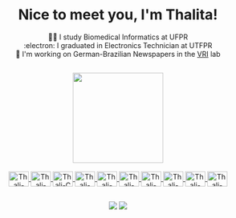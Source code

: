 <div align="center">
<h1> Nice to meet you, I'm Thalita! </h1>

 :woman_technologist: I study Biomedical Informatics at UFPR <br/>
 :electron: I graduated in Electronics Technician at UTFPR <br/>
 📰 I'm working on German-Brazilian Newspapers in the [VRI](https://github.com/VRI-UFPR) lab <br/>

##
</div>

<div align="center">
  <a href="https://github.com/thamnasc">
  <!---
  <img height="180em" src="https://github-readme-stats.vercel.app/api?username=thamnasc&show_icons=true&theme=material-palenight&include_all_commits=true&count_private=true&hide=stars,contribs,issues"/>
  --->
  <img height="180em" src="https://github-readme-stats.vercel.app/api/top-langs/?username=thamnasc&layout=compact&langs_count=8&hide=makefile,tex,html&theme=material-palenight"/>
</div>

 <div style="display: inline_block" align="center"><br>
  <img align="center" alt="Thali-Linux" height="30" width="40" src="https://cdn.jsdelivr.net/gh/devicons/devicon/icons/linux/linux-original.svg">
  <img align="center" alt="Thali-Bash" height="30" width="40" src="https://cdn.jsdelivr.net/gh/devicons/devicon/icons/bash/bash-original.svg">
  <img align="center" alt="Thali-C" height="30" width="40" src="https://cdn.jsdelivr.net/gh/devicons/devicon/icons/c/c-original.svg">
  <img align="center" alt="Thali-Java" height="30" width="40" src="https://cdn.jsdelivr.net/gh/devicons/devicon/icons/java/java-original.svg">
  <img align="center" alt="Thali-Python" height="30" width="40" src="https://cdn.jsdelivr.net/gh/devicons/devicon/icons/python/python-original.svg">
  <img align="center" alt="Thali-JS" height="30" width="40" src="https://cdn.jsdelivr.net/gh/devicons/devicon/icons/javascript/javascript-original.svg"/>
  <img align="center" alt="Thali-HTML" height="30" width="40" src="https://cdn.jsdelivr.net/gh/devicons/devicon/icons/html5/html5-original.svg"/>
  <img align="center" alt="Thali-CSS" height="30" width="40" src="https://cdn.jsdelivr.net/gh/devicons/devicon/icons/css3/css3-original.svg"/>
  <img align="center" alt="Thali-React" height="30" width="40" src="https://cdn.jsdelivr.net/gh/devicons/devicon/icons/react/react-original.svg"/>
  <img  align="center" alt="Thali-PostgreSQL" height="30" width="40"src="https://cdn.jsdelivr.net/gh/devicons/devicon/icons/postgresql/postgresql-plain.svg" />    
</div>
  
##
  
<div align="center"> 
  <a href="https://www.linkedin.com/in/thalita-maria-do-nascimento" target="_blank"><img src="https://img.shields.io/badge/-LinkedIn-%230077B5?style=for-the-badge&logo=linkedin&logoColor=white" target="_blank"></a>
  <a href="https://gitlab.c3sl.ufpr.br/tmn21" target="_blank"><img src="https://img.shields.io/badge/GitLab-330F63?style=for-the-badge&logo=gitlab" target="_blank"></a>
  <br/>
  
<!--- ![Snake animation](https://github.com/thamnasc/thamnasc/blob/output/github-contribution-grid-snake.svg)--->
</div> 

<!---
thamnasc/thamnasc is a ✨ special ✨ repository because its `README.md` (this file) appears on your GitHub profile.
You can click the Preview link to take a look at your changes.
--->
